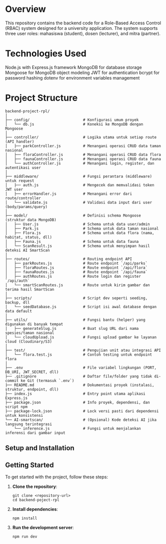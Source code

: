 # Overview
This repository contains the backend code for a Role-Based Access Control (RBAC) system designed for a university application. The system supports three user roles: mahasiswa (student), dosen (lecturer), and mitra (partner).

# Technologies Used
Node.js with Express.js framework
MongoDB for database storage
Mongoose for MongoDB object modeling
JWT for authentication
bcrypt for password hashing
dotenv for environment variables management

# Project Structure
```
backend-project-rpl/
│
├── config/                        # Konfigurasi umum proyek
│   └── db.js                      # Koneksi ke MongoDB dengan Mongoose
│
├── controller/                    # Logika utama untuk setiap route (API handler)
│   ├── parkController.js          # Menangani operasi CRUD data taman nasional
│   ├── floraController.js         # Menangani operasi CRUD data flora
│   ├── faunaController.js         # Menangani operasi CRUD data fauna
│   └── authController.js          # Menangani login, register, dan autentikasi user
│
├── middleware/                    # Fungsi perantara (middleware) untuk request
│   ├── auth.js                    # Mengecek dan memvalidasi token JWT user
│   ├── errorHandler.js            # Menangani error dari route/controller
│   └── validate.js                # Validasi data input dari user (body/params/query)
│
├── model/                         # Definisi schema Mongoose (struktur data MongoDB)
│   ├── User.js                    # Schema untuk data user/admin
│   ├── Park.js                    # Schema untuk data taman nasional
│   ├── Flora.js                   # Schema untuk data flora (nama, habitat, status, dll)
│   ├── Fauna.js                   # Schema untuk data fauna
│   └── ScanResult.js              # Schema untuk menyimpan hasil deteksi AI SmartScan
│
├── routes/                        # Routing endpoint API
│   ├── parkRoutes.js              # Route endpoint `/api/parks`
│   ├── floraRoutes.js             # Route endpoint `/api/flora`
│   ├── faunaRoutes.js             # Route endpoint `/api/fauna`
│   ├── authRoutes.js              # Route login dan register `/api/auth`
│   └── smartScanRoutes.js         # Route untuk kirim gambar dan terima hasil SmartScan
│
├── scripts/                       # Script dev seperti seeding, backup, dll
│   └── seedDatabase.js            # Script isi awal database dengan data default
│
├── utils/                         # Fungsi bantu (helper) yang digunakan di banyak tempat
│   ├── generateSlug.js            # Buat slug URL dari nama spesies/taman nasional
│   └── cloudUpload.js             # Fungsi upload gambar ke layanan cloud (Cloudinary/S3)
│
├── test/                          # Pengujian unit atau integrasi API
│   └── flora.test.js              # Contoh testing untuk endpoint flora
│
├── .env                           # File variabel lingkungan (PORT, DB_URI, JWT_SECRET, dll)
├── .gitignore                     # Daftar file/folder yang tidak di-commit ke Git (termasuk `.env`)
├── README.md                      # Dokumentasi proyek (instalasi, struktur, endpoint, dll)
├── index.js                       # Entry point utama aplikasi Express.js
├── package.json                   # Info proyek, dependensi, dan script npm
├── package-lock.json              # Lock versi pasti dari dependensi untuk konsistensi
└── AI-smartscan/                  # (Opsional) Kode deteksi AI jika langsung terintegrasi
    └── inference.js               # Fungsi untuk menjalankan inferensi dari gambar input

```
## Setup and Installation
## Getting Started

To get started with the project, follow these steps:

1. **Clone the repository**:
   ```
   git clone <repository-url>
   cd backend-poject-rpl
   ```

2. **Install dependencies**:
   ```
   npm install
   ```

3. **Run the development server**:
   ```
   npm run dev
   ```
